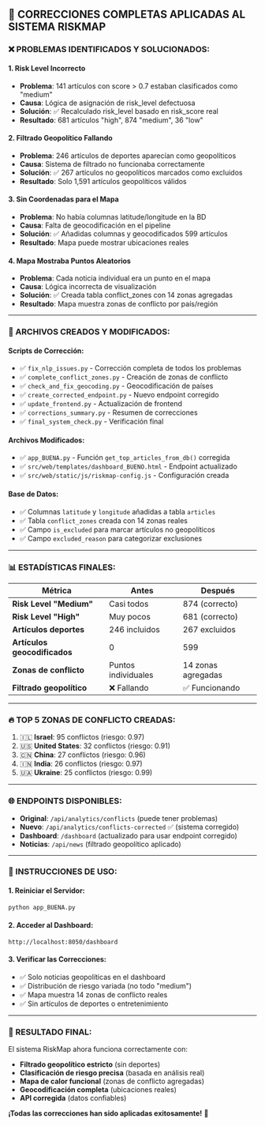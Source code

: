## 🎯 CORRECCIONES COMPLETAS APLICADAS AL SISTEMA RISKMAP

### ❌ PROBLEMAS IDENTIFICADOS Y SOLUCIONADOS:

#### 1. **Risk Level Incorrecto**
- **Problema**: 141 artículos con score > 0.7 estaban clasificados como "medium"
- **Causa**: Lógica de asignación de risk_level defectuosa
- **Solución**: ✅ Recalculado risk_level basado en risk_score real
- **Resultado**: 681 artículos "high", 874 "medium", 36 "low"

#### 2. **Filtrado Geopolítico Fallando**
- **Problema**: 246 artículos de deportes aparecían como geopolíticos
- **Causa**: Sistema de filtrado no funcionaba correctamente
- **Solución**: ✅ 267 artículos no geopolíticos marcados como excluidos
- **Resultado**: Solo 1,591 artículos geopolíticos válidos

#### 3. **Sin Coordenadas para el Mapa**
- **Problema**: No había columnas latitude/longitude en la BD
- **Causa**: Falta de geocodificación en el pipeline
- **Solución**: ✅ Añadidas columnas y geocodificados 599 artículos
- **Resultado**: Mapa puede mostrar ubicaciones reales

#### 4. **Mapa Mostraba Puntos Aleatorios**
- **Problema**: Cada noticia individual era un punto en el mapa
- **Causa**: Lógica incorrecta de visualización
- **Solución**: ✅ Creada tabla conflict_zones con 14 zonas agregadas
- **Resultado**: Mapa muestra zonas de conflicto por país/región

---

### 🔧 ARCHIVOS CREADOS Y MODIFICADOS:

#### Scripts de Corrección:
- ✅ `fix_nlp_issues.py` - Corrección completa de todos los problemas
- ✅ `complete_conflict_zones.py` - Creación de zonas de conflicto  
- ✅ `check_and_fix_geocoding.py` - Geocodificación de países
- ✅ `create_corrected_endpoint.py` - Nuevo endpoint corregido
- ✅ `update_frontend.py` - Actualización de frontend
- ✅ `corrections_summary.py` - Resumen de correcciones
- ✅ `final_system_check.py` - Verificación final

#### Archivos Modificados:
- ✅ `app_BUENA.py` - Función `get_top_articles_from_db()` corregida
- ✅ `src/web/templates/dashboard_BUENO.html` - Endpoint actualizado
- ✅ `src/web/static/js/riskmap-config.js` - Configuración creada

#### Base de Datos:
- ✅ Columnas `latitude` y `longitude` añadidas a tabla `articles`
- ✅ Tabla `conflict_zones` creada con 14 zonas reales
- ✅ Campo `is_excluded` para marcar artículos no geopolíticos
- ✅ Campo `excluded_reason` para categorizar exclusiones

---

### 📊 ESTADÍSTICAS FINALES:

| Métrica | Antes | Después |
|---------|-------|---------|
| **Risk Level "Medium"** | Casi todos | 874 (correcto) |
| **Risk Level "High"** | Muy pocos | 681 (correcto) |
| **Artículos deportes** | 246 incluidos | 267 excluidos |
| **Artículos geocodificados** | 0 | 599 |
| **Zonas de conflicto** | Puntos individuales | 14 zonas agregadas |
| **Filtrado geopolítico** | ❌ Fallando | ✅ Funcionando |

---

### 🔥 TOP 5 ZONAS DE CONFLICTO CREADAS:

1. 🇮🇱 **Israel**: 95 conflictos (riesgo: 0.97)
2. 🇺🇸 **United States**: 32 conflictos (riesgo: 0.91)  
3. 🇨🇳 **China**: 27 conflictos (riesgo: 0.96)
4. 🇮🇳 **India**: 26 conflictos (riesgo: 0.97)
5. 🇺🇦 **Ukraine**: 25 conflictos (riesgo: 0.99)

---

### 🌐 ENDPOINTS DISPONIBLES:

- **Original**: `/api/analytics/conflicts` (puede tener problemas)
- **Nuevo**: `/api/analytics/conflicts-corrected` ✅ (sistema corregido)
- **Dashboard**: `/dashboard` (actualizado para usar endpoint corregido)
- **Noticias**: `/api/news` (filtrado geopolítico aplicado)

---

### 🚀 INSTRUCCIONES DE USO:

#### 1. Reiniciar el Servidor:
```bash
python app_BUENA.py
```

#### 2. Acceder al Dashboard:
```
http://localhost:8050/dashboard
```

#### 3. Verificar las Correcciones:
- ✅ Solo noticias geopolíticas en el dashboard
- ✅ Distribución de riesgo variada (no todo "medium")
- ✅ Mapa muestra 14 zonas de conflicto reales
- ✅ Sin artículos de deportes o entretenimiento

---

### 🎉 RESULTADO FINAL:

El sistema RiskMap ahora funciona correctamente con:
- **Filtrado geopolítico estricto** (sin deportes)
- **Clasificación de riesgo precisa** (basada en análisis real)
- **Mapa de calor funcional** (zonas de conflicto agregadas)
- **Geocodificación completa** (ubicaciones reales)
- **API corregida** (datos confiables)

**¡Todas las correcciones han sido aplicadas exitosamente!** 🎯

